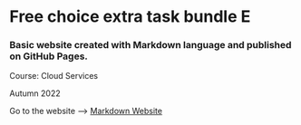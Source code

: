 # Free choice extra task bundle E

### Basic website created with Markdown language and published on GitHub Pages.

Course: Cloud Services

Autumn 2022

Go to the website --> [Markdown Website](https://nennahanninen.github.io/markdown-website/)
